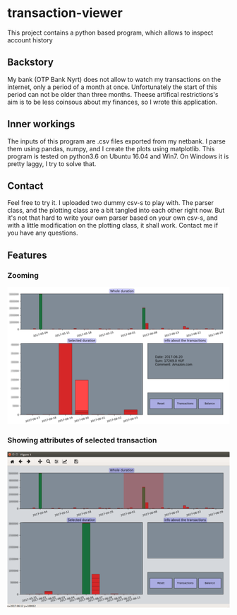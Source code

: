 # transaction-viewer

This project contains a python based program, which allows to inspect account history

## Backstory

My bank (OTP Bank Nyrt) does not allow to watch my transactions on the internet, only a period of a month at once. Unfortunately the start of this period can not be older than three months. Theese artifical restrictions's aim is to be less coinsous about my finances, so I wrote this application.

## Inner workings

The inputs of this program are .csv files exported from my netbank. I parse them using pandas, numpy, and I create the plots using matplotlib. This program is tested on python3.6 on Ubuntu 16.04 and Win7. On Windows it is pretty laggy, I try to solve that.

## Contact

Feel free to try it. I uploaded two dummy csv-s to play with. The parser class, and the plotting class are a bit tangled into each other right now. But it's not that hard to write your own parser based on your own csv-s, and with a little modification on the plotting class, it shall work. Contact me if you have any questions.

## Features

### Zooming

![alt tag](https://github.com/Wheele9/transaction-viewer/blob/master/images/blrFigure_1-1.png)

### Showing attributes of selected transaction

![alt tag](https://github.com/Wheele9/transaction-viewer/blob/master/images/blurredwindow.png)

